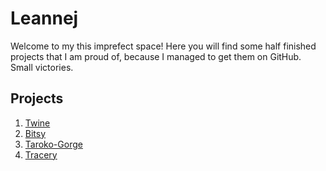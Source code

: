 # Leannej

Welcome to my this imprefect space! Here you will find some half finished projects that I am proud of, because I managed to get them on GitHub. Small victories.

## Projects
1. [Twine](Things.html)
2. [Bitsy](endangered_creatures.html)
3. [Taroko-Gorge](stolastalgia.html)
5. [Tracery][def2]


[def2]:\tracery\index.html